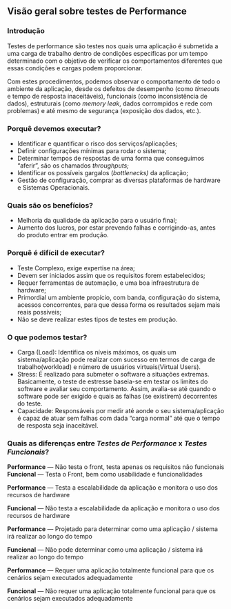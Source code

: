 ## Visão geral sobre testes de Performance

### Introdução

 Testes de performance são testes nos quais uma aplicação é submetida a uma carga de trabalho dentro de condições específicas por um tempo determinado com o objetivo de verificar os comportamentos diferentes que essas condições e cargas podem proporcionar. 

Com estes procedimentos, podemos observar o comportamento de todo o ambiente da aplicação, desde os defeitos de desempenho (como *timeouts* e tempo de resposta inaceitáveis), funcionais (como inconsistência de dados), estruturais (como *memory leak*, dados corrompidos e rede com problemas) e até mesmo de segurança (exposição dos dados, etc.). 



### Porquê devemos executar?

- Identificar e quantificar o risco dos serviços/aplicações;
- Definir configurações mínimas para rodar o sistema;
- Determinar tempos de respostas de uma forma que conseguimos “aferir”, são os chamados *throughputs;*
- Identificar os possíveis gargalos (*bottlenecks)* da aplicação;
- Gestão de configuração, comprar as diversas plataformas de hardware e Sistemas Operacionais.



### Quais são os benefícios?

- Melhoria da qualidade da aplicação para o usuário final;
- Aumento dos lucros, por estar prevendo falhas e corrigindo-as, antes do produto entrar em produção.



### Porquê é difícil de executar?

- Teste Complexo, exige expertise na área;
- Devem ser iniciados assim que os requisitos forem estabelecidos;
- Requer ferramentas de automação, e uma boa infraestrutura de hardware;
- Primordial um ambiente propício, com banda, configuração do sistema, acessos concorrentes, para que dessa forma os resultados sejam mais reais possíveis;
- Não se deve realizar estes tipos de testes em produção.



### O que podemos testar?

- Carga (Load): Identifica os níveis máximos, os quais um sistema/aplicação pode realizar com sucesso em termos de carga de trabalho(workload) e número de usuários virtuais(Virtual Users).
- Stress: É realizado para submeter o software a situações extremas. Basicamente, o teste de estresse baseia-se em testar os limites do software e avaliar seu comportamento. Assim, avalia-se até quando o software pode ser exigido e quais as falhas (se existirem) decorrentes do teste.
- Capacidade: Responsáveis por medir até aonde o seu sistema/aplicação é capaz de atuar sem falhas com dada “carga normal” até que o tempo de resposta seja inaceitável.



### Quais as diferenças entre *Testes de Performance* **x** *Testes Funcionais*?

**Performance** — Não testa o front, testa apenas os requisitos não funcionais **Funcional** — Testa o Front, bem como usabilidade e funcionalidades

**Performance** — Testa a escalabilidade da aplicação e monitora o uso dos recursos de hardware

**Funcional** — Não testa a escalabilidade da aplicação e monitora o uso dos recursos de hardware

**Performance** — Projetado para determinar como uma aplicação / sistema irá realizar ao longo do tempo

**Funcional** — Não pode determinar como uma aplicação / sistema irá realizar ao longo do tempo

**Performance** — Requer uma aplicação totalmente funcional para que os cenários sejam executados adequadamente

**Funcional** — Não requer uma aplicação totalmente funcional para que os cenários sejam executados adequadamente



